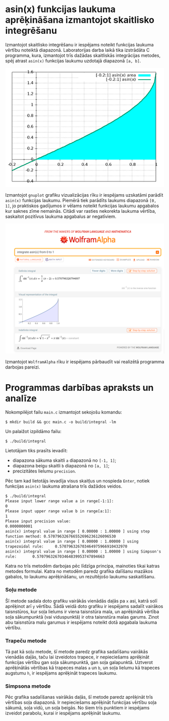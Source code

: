 # asin(x) funkcijas laukuma aprēķināšana izmantojot skaitlisko integrēšanu

Izmantojot skaitlisko integrēšanu ir iespējams noteikt funkcijas laukuma vērtību noteiktā diapazonā. Laboratorijas darba laikā tika izstrādāta C programma, kura, izmantojot trīs dažādas skaitliskās integrācijas metodes, spēj atrast `asin(x)` funkcijas laukumu uzdotajā diapazonā `[a, b]`.

![asin(x) funkcijas laukuma attēlojums diapazonā [0, 1]](images/integral.png)

Izmantojot `gnuplot` grafiku vizualizācijas rīku ir iespējams uzskatāmi parādīt `asin(x)` funkcijas laukumu. Piemērā tiek parādīts laukums diapazonā `[0, 1]`, jo praktiskos gadījumos ir vēlams noteikt funkcijas laukumu apgabalos kur saknes zīme nemainās. Citādi var rasties nekorekta laukuma vērtība, saskaitot pozitīvus laukuma apgabalus ar negatīviem.

![Funkcijas asin(x) diapazonā [0, 1] integrēšana izmantojot WolframAlpha rīku](images/wolfram_alpha_proovement.png)

Izmantojot `WolframAlpha` rīku ir iespējams pārbaudīt vai realizētā programma darbojas pareizi.

# Programmas darbības apraksts un analīze

Nokompilējot failu `main.c` izmantojot sekojošu komandu:
```shell
$ mkdir build && gcc main.c -o build/integral -lm
```
Un palaižot izpildāmo failu:
```shell
$ ./build/integral
```

Lietotājam tiks prasīts ievadīt:
- diapazona sākuma skaitli `a` diapazonā no `[-1, 1]`;
- diapazona beigu skaitli `b` diapazonā no `[a, 1]`;
- precizitātes lielumu `precision`.

Pēc tam kad lietotājs ievadīja visus skaitļus un nospieda `Enter`, notiek funkcijas `asin(x)` laukuma atrašana trīs dažādos veidos.

```
$ ./build/integral
Please input lower range value a in range[-1:1]:
0
Please input upper range value b in range[a:1]:
1
Please input precision value:
0.0000000001
asin(x) integral value in range [ 0.00000 : 1.00000 ] using step function method: 0.570796326766552696236126096530
asin(x) integral value in range [ 0.00000 : 1.00000 ] using trapezoidal rule:     0.570796326703464975966910432970
asin(x) integral value in range [ 0.00000 : 1.00000 ] using Simpson's rule:       0.570796326703464839953747894663
```

Katra no trīs metodēm darbojas pēc līdzīga principa, mainoties tikai katras metodes formulai. Katra no metodēm paredz grafika dalīšanu mazākos gabalos, to laukumu aprēķināšanu, un rezultējošo laukumu saskaitīšanu.

### Soļu metode

Šī metode sadala doto grafiku vairākās vienādās daļās pa `x` asi, katrā solī aprēķinot arī `y` vērtību. Šādā veidā doto grafiku ir iespējams sadalīt vairākos taisnstūros, kur soļa lielums ir viena taisnstūra mala, un aprēķinātā vērtība soļa sākumpunktā (vai viduspunktā) ir otra taisnstūra malas garums. Zinot abu taisnstūra malu garumus ir iespējams noteikt dotā apgabala laukuma vērtību.

### Trapeču metode

Tā pat kā soļu metode, šī metode paredz grafika sadalīšanu vairākās vienādās daļās, taču lai izveidotos trapece, ir nepieciešams aprēķināt funkcijas vērtību gan soļa sākumpunktā, gan soļa galapunktā. Uztverot aprēķinātās vērtības kā trapeces malas `a` un `b`, un soļa lielumu kā trapeces augstumu `h`, ir iespējams aprēķināt trapeces laukumu.

### Simpsona metode

Pēc grafika sadalīšanas vairākās daļās, šī metode paredz aprēķināt trīs vērtības soļa diapazonā. Ir nepieciešams aprēķināt funkcijas vērtību soļa sākumā, soļa vidū, un soļa beigās. No šiem trīs punktiem ir iespējams izveidot parabolu, kurai ir iespējams aprēķināt laukumu.
